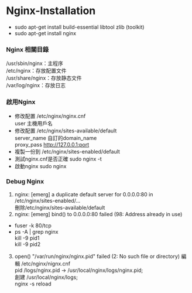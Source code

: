 # Nginx-Installation  
* sudo apt-get install build-essential libtool zlib  (toolkit)
* sudo apt-get install nginx

### Nginx 相關目錄
/usr/sbin/nginx：主程序  
/etc/nginx：存放配置文件  
/usr/share/nginx：存放静态文件  
/var/log/nginx：存放日志

### 啟用Nginx
* 修改配置  /etc/nginx/nginx.cnf  
user 主機用戶名
* 修改配置  /etc/nginx/sites-available/default  
server_name 自訂的domain_name  
proxy_pass http://127.0.0.1:port
* 複製一份到  /etc/nginx/sites-enabled/default
* 測試nginx.cnf是否正確 sudo nginx -t
* 啟動nginx sudo nginx

### Debug Nginx
1. nginx: [emerg] a duplicate default server for 0.0.0.0:80 in /etc/nginx/sites-enabled/...  
刪除/etc/nginx/sites-available/default
2. nginx: [emerg] bind() to 0.0.0.0:80 failed (98: Address already in use)  
* fuser -k 80/tcp  
* ps -A | grep nginx  
kill -9 pid1  
kill -9 pid2  

3. open() "/var/run/nginx/nginx.pid" failed (2: No such file or directory) 編輯 /etc/nginx/nignx.cnf  
pid /logs/nginx.pid -> /usr/local/nginx/logs/nginx.pid;  
創建 /usr/local/nginx/logs;  
nginx -s reload
